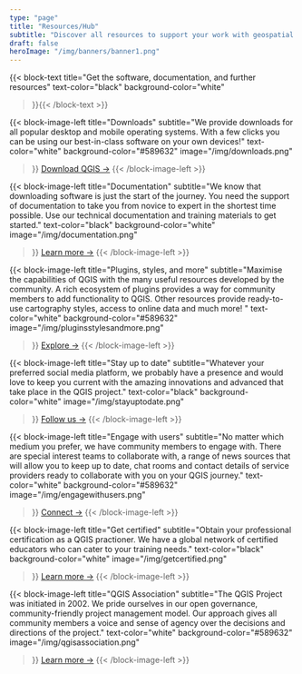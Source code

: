 ```yaml
---
type: "page"
title: "Resources/Hub"
subtitle: "Discover all resources to support your work with geospatial information"
draft: false
heroImage: "/img/banners/banner1.png"
---
```


{{< block-text
    title="Get the software, documentation, and further resources"
    text-color="black"
    background-color="white"
>}}{{< /block-text >}}

{{< block-image-left
    title="Downloads"
    subtitle="We provide downloads for all popular desktop and mobile operating systems. With a few clicks you can be using our best-in-class software on your own devices!"
    text-color="white"
    background-color="#589632"
    image="/img/downloads.png"
>}}
[Download QGIS →]()
{{< /block-image-left >}}

{{< block-image-left
    title="Documentation"
    subtitle="We know that downloading software is just the start of the journey. You need the support of documentation to take you from novice to expert in the shortest time possible. Use our technical documentation and training materials to get started."
    text-color="black"
    background-color="white"
    image="/img/documentation.png"
>}}
[Learn more →]()
{{< /block-image-left >}}

{{< block-image-left
    title="Plugins, styles, and more"
    subtitle="Maximise the capabilities of QGIS with the many useful resources developed by the community. A rich ecosystem of plugins provides a way for community members to add functionality to QGIS.  Other resources provide ready-to-use cartography styles, access to online data and much more! "
    text-color="white"
    background-color="#589632"
    image="/img/pluginsstylesandmore.png"
>}}
[Explore →]()
{{< /block-image-left >}}

{{< block-image-left
    title="Stay up to date"
    subtitle="Whatever your preferred social media platform, we probably have a presence and would love to keep you current with the amazing innovations and advanced that take place in the QGIS project."
    text-color="black"
    background-color="white"
    image="/img/stayuptodate.png"
>}}
[Follow us →]()
{{< /block-image-left >}}

{{< block-image-left
    title="Engage with users"
    subtitle="No matter which medium you prefer, we have community members to engage with. There are special interest teams to collaborate with, a range of news sources that will allow you to keep up to date, chat rooms and contact details of service providers ready to collaborate with you on your QGIS journey."
    text-color="white"
    background-color="#589632"
    image="/img/engagewithusers.png"
>}}
[Connect →]()
{{< /block-image-left >}}

{{< block-image-left
    title="Get certified"
    subtitle="Obtain your professional certification as a QGIS practioner. We have a global network of certified educators who can cater to your training needs."
    text-color="black"
    background-color="white"
    image="/img/getcertified.png"
>}}
[Learn more →]()
{{< /block-image-left >}}

{{< block-image-left
    title="QGIS Association"
    subtitle="The QGIS Project was initiated in 2002. We pride ourselves in our open governance, community-friendly project management model. Our approach gives all community members a voice and sense of agency over the decisions and directions of the project."
    text-color="white"
    background-color="#589632"
    image="/img/qgisassociation.png"
>}}
[Learn more →]()
{{< /block-image-left >}}
